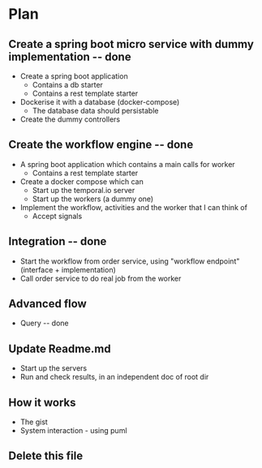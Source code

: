 
# Plan

## Create a spring boot micro service with dummy implementation  -- done
* Create a spring boot application
  * Contains a db starter
  * Contains a rest template starter  
* Dockerise it with a database (docker-compose)
  * The database data should persistable
* Create the dummy controllers


## Create the workflow engine  -- done 
* A spring boot application which contains a main calls for worker
  * Contains a rest template starter  
* Create a docker compose which can 
    * Start up the temporal.io server
    * Start up the workers (a dummy one)
* Implement the workflow, activities and the worker that I can think of 
  * Accept signals
  

## Integration -- done
* Start the workflow from order service, using "workflow endpoint" (interface + implementation) 
* Call order service to do real job from the worker 

## Advanced flow
* Query -- done

## Update Readme.md
* Start up the servers 
* Run and check results, in an independent doc of root dir

## How it works 
* The gist
* System interaction  - using puml
  
## Delete this file
